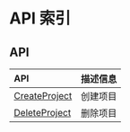 # API 索引

## API

| API | 描述信息 |
|:---|:---|
|[CreateProject](api/iam-api/create_project)|创建项目|
|[DeleteProject](api/iam-api/delete_project)|删除项目|
